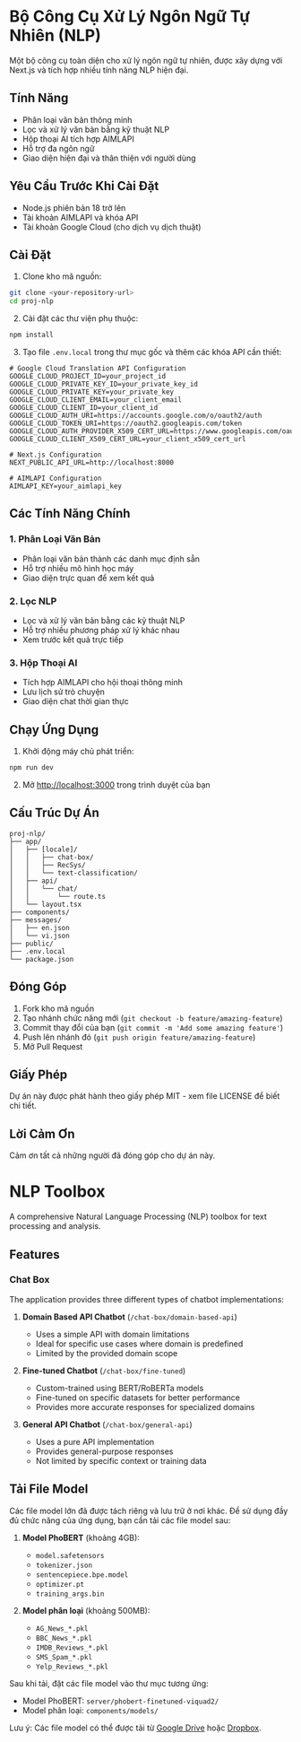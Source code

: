 # Bộ Công Cụ Xử Lý Ngôn Ngữ Tự Nhiên (NLP)

Một bộ công cụ toàn diện cho xử lý ngôn ngữ tự nhiên, được xây dựng với Next.js và tích hợp nhiều tính năng NLP hiện đại.

## Tính Năng

- Phân loại văn bản thông minh
- Lọc và xử lý văn bản bằng kỹ thuật NLP
- Hộp thoại AI tích hợp AIMLAPI
- Hỗ trợ đa ngôn ngữ
- Giao diện hiện đại và thân thiện với người dùng

## Yêu Cầu Trước Khi Cài Đặt

- Node.js phiên bản 18 trở lên
- Tài khoản AIMLAPI và khóa API
- Tài khoản Google Cloud (cho dịch vụ dịch thuật)

## Cài Đặt

1. Clone kho mã nguồn:
```bash
git clone <your-repository-url>
cd proj-nlp
```

2. Cài đặt các thư viện phụ thuộc:
```bash
npm install
```

3. Tạo file `.env.local` trong thư mục gốc và thêm các khóa API cần thiết:
```
# Google Cloud Translation API Configuration
GOOGLE_CLOUD_PROJECT_ID=your_project_id
GOOGLE_CLOUD_PRIVATE_KEY_ID=your_private_key_id
GOOGLE_CLOUD_PRIVATE_KEY=your_private_key
GOOGLE_CLOUD_CLIENT_EMAIL=your_client_email
GOOGLE_CLOUD_CLIENT_ID=your_client_id
GOOGLE_CLOUD_AUTH_URI=https://accounts.google.com/o/oauth2/auth
GOOGLE_CLOUD_TOKEN_URI=https://oauth2.googleapis.com/token
GOOGLE_CLOUD_AUTH_PROVIDER_X509_CERT_URL=https://www.googleapis.com/oauth2/v1/certs
GOOGLE_CLOUD_CLIENT_X509_CERT_URL=your_client_x509_cert_url

# Next.js Configuration
NEXT_PUBLIC_API_URL=http://localhost:8000

# AIMLAPI Configuration
AIMLAPI_KEY=your_aimlapi_key
```

## Các Tính Năng Chính

### 1. Phân Loại Văn Bản
- Phân loại văn bản thành các danh mục định sẵn
- Hỗ trợ nhiều mô hình học máy
- Giao diện trực quan để xem kết quả

### 2. Lọc NLP
- Lọc và xử lý văn bản bằng các kỹ thuật NLP
- Hỗ trợ nhiều phương pháp xử lý khác nhau
- Xem trước kết quả trực tiếp

### 3. Hộp Thoại AI
- Tích hợp AIMLAPI cho hội thoại thông minh
- Lưu lịch sử trò chuyện
- Giao diện chat thời gian thực

## Chạy Ứng Dụng

1. Khởi động máy chủ phát triển:
```bash
npm run dev
```

2. Mở [http://localhost:3000](http://localhost:3000) trong trình duyệt của bạn

## Cấu Trúc Dự Án

```
proj-nlp/
├── app/
│   ├── [locale]/
│   │   ├── chat-box/
│   │   ├── RecSys/
│   │   └── text-classification/
│   ├── api/
│   │   └── chat/
│   │       └── route.ts
│   └── layout.tsx
├── components/
├── messages/
│   ├── en.json
│   └── vi.json
├── public/
├── .env.local
└── package.json
```

## Đóng Góp

1. Fork kho mã nguồn
2. Tạo nhánh chức năng mới (`git checkout -b feature/amazing-feature`)
3. Commit thay đổi của bạn (`git commit -m 'Add some amazing feature'`)
4. Push lên nhánh đó (`git push origin feature/amazing-feature`)
5. Mở Pull Request

## Giấy Phép

Dự án này được phát hành theo giấy phép MIT - xem file LICENSE để biết chi tiết.

## Lời Cảm Ơn

Cảm ơn tất cả những người đã đóng góp cho dự án này.

# NLP Toolbox

A comprehensive Natural Language Processing (NLP) toolbox for text processing and analysis.

## Features

### Chat Box

The application provides three different types of chatbot implementations:

1. **Domain Based API Chatbot** (`/chat-box/domain-based-api`)
   - Uses a simple API with domain limitations
   - Ideal for specific use cases where domain is predefined
   - Limited by the provided domain scope

2. **Fine-tuned Chatbot** (`/chat-box/fine-tuned`)
   - Custom-trained using BERT/RoBERTa models
   - Fine-tuned on specific datasets for better performance
   - Provides more accurate responses for specialized domains

3. **General API Chatbot** (`/chat-box/general-api`)
   - Uses a pure API implementation
   - Provides general-purpose responses
   - Not limited by specific context or training data

## Tải File Model

Các file model lớn đã được tách riêng và lưu trữ ở nơi khác. Để sử dụng đầy đủ chức năng của ứng dụng, bạn cần tải các file model sau:

1. **Model PhoBERT** (khoảng 4GB):
   - `model.safetensors`
   - `tokenizer.json`
   - `sentencepiece.bpe.model`
   - `optimizer.pt`
   - `training_args.bin`

2. **Model phân loại** (khoảng 500MB):
   - `AG_News_*.pkl`
   - `BBC_News_*.pkl`
   - `IMDB_Reviews_*.pkl`
   - `SMS_Spam_*.pkl`
   - `Yelp_Reviews_*.pkl`

Sau khi tải, đặt các file model vào thư mục tương ứng:
- Model PhoBERT: `server/phobert-finetuned-viquad2/`
- Model phân loại: `components/models/`

Lưu ý: Các file model có thể được tải từ [Google Drive](https://drive.google.com/drive/folders/your-folder-id) hoặc [Dropbox](https://www.dropbox.com/sh/your-folder-id).
